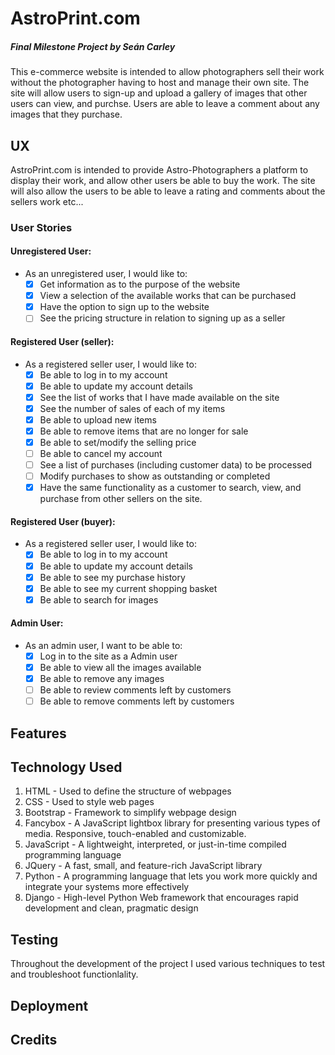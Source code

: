 # AstroPrint.com
##### Final Milestone Project by Seán Carley
This e-commerce website is intended to allow photographers sell their work 
without the photographer having to host and manage their own site. The site 
will allow users to sign-up and upload a gallery of images that other users 
can view, and purchse. Users are able to leave a comment about any images that 
they purchase.

## UX
AstroPrint.com is intended to provide Astro-Photographers a platform to display 
their work, and allow other users be able to buy the work. The site will also 
allow the users to be able to leave a rating and comments about the sellers 
work etc...

### User Stories
#### Unregistered User:
- As an unregistered user, I would like to:
  - [x] Get information as to the purpose of the website
  - [x] View a selection of the available works that can be purchased
  - [x] Have the option to sign up to the website
  - [ ] See the pricing structure in relation to signing up as a seller

#### Registered User (seller):
- As a registered seller user, I would like to:
  - [x] Be able to log in to my account
  - [x] Be able to update my account details
  - [x] See the list of works that I have made available on the site
  - [x] See the number of sales of each of my items
  - [x] Be able to upload new items
  - [x] Be able to remove items that are no longer for sale
  - [x] Be able to set/modify the selling price
  - [ ] Be able to cancel my account
  - [ ] See a list of purchases (including customer data) to be processed
  - [ ] Modify purchases to show as outstanding or completed
  - [x] Have the same functionality as a customer to search, view, and purchase from other sellers on the site.
#### Registered User (buyer):
- As a registered seller user, I would like to:
  - [x] Be able to log in to my account
  - [x] Be able to update my account details
  - [x] Be able to see my purchase history
  - [x] Be able to see my current shopping basket
  - [x] Be able to search for images
#### Admin User:
- As an admin user, I want to be able to:
  - [x] Log in to the site as a Admin user
  - [x] Be able to view all the images available
  - [x] Be able to remove any images
  - [ ] Be able to review comments left by customers
  - [ ] Be able to remove comments left by customers

## Features

## Technology Used
1. HTML - Used to define the structure of webpages
1. CSS - Used to style web pages
1. Bootstrap - Framework to simplify webpage design
1. Fancybox - A JavaScript lightbox library for presenting various types of 
media. Responsive, touch-enabled and customizable.
1. JavaScript - A lightweight, interpreted, or just-in-time compiled 
programming language
1. JQuery - A fast, small, and feature-rich JavaScript library
1. Python - A programming language that lets you work more quickly 
and integrate your systems more effectively
1. Django - High-level Python Web framework that encourages rapid development 
and clean, pragmatic design

## Testing
Throughout the development of the project I used various techniques to test 
and troubleshoot functionlality. 

## Deployment

## Credits
